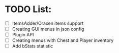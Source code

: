 # TODO List:

- [ ] ItemsAdder/Oraxen items support
- [ ] Creating GUI menus in json config
- [ ] Plugin API
- [ ] Creating menus with Chest and Player inventory
- [ ] Add bStats statistic
